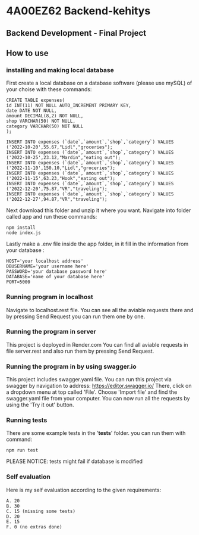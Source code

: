 # 4A00EZ62 Backend-kehitys

## Backend Development - Final Project

## How to use

### installing and making local database

First create a local database on a database software (please use mySQL) of your choise with these commands:
```
CREATE TABLE expenses(
id INT(11) NOT NULL AUTO_INCREMENT PRIMARY KEY,
date DATE NOT NULL,
amount DECIMAL(8,2) NOT NULL,
shop VARCHAR(50) NOT NULL,
category VARCHAR(50) NOT NULL
);

INSERT INTO expenses (`date`,`amount`,`shop`,`category`) VALUES ('2022-10-20',55.67,"Lidl","groceries");
INSERT INTO expenses (`date`,`amount`,`shop`,`category`) VALUES ('2022-10-25',23.12,"Mardin","eating out");
INSERT INTO expenses (`date`,`amount`,`shop`,`category`) VALUES ('2022-11-10',150.10,"Lidl","groceries");
INSERT INTO expenses (`date`,`amount`,`shop`,`category`) VALUES ('2022-11-15',63.23,"Hook","eating out");
INSERT INTO expenses (`date`,`amount`,`shop`,`category`) VALUES ('2022-12-20',75.87,"VR","traveling");
INSERT INTO expenses (`date`,`amount`,`shop`,`category`) VALUES ('2022-12-27',94.87,"VR","traveling");
```
Next download this folder and unzip it where you want.
Navigate into folder called app and run these commands:
```
npm install
node index.js
```

Lastly make a .env file inside the app folder, in it fill in the information from your database :
```
HOST='your localhost address'
DBUSERNAME='your username here'
PASSWORD='your database password here'
DATABASE='name of your database here'
PORT=5000
```
### Running program in localhost

Navigate to localhost.rest file. You can see all the aviable requests there and by pressing Send Request you can run them one by one.

### Running the program in server

This project is deployed in Render.com
You can find all aviable requests in file server.rest and also run them by pressing Send Request.

### Running the program in by using swagger.io

This project includes swagger.yaml file.
You can run this project via swagger by navigation to address: https://editor.swagger.io/
There, click on a dropdown menu at top called 'File'.
Choose 'Import file' and find the swagger.yaml file from your computer.
You can now run all the requests by using the 'Try it out' button.

### Running tests

There are some example tests in the '__tests__' folder.
you can run them with command: 
```
npm run test
```
PLEASE NOTICE: tests might fail if database is modified


### Self evaluation
Here is my self evaluation according to the given requirements:
```
A. 20
B. 30
C. 15 (missing some tests)
D. 20
E. 15
F. 0 (no extras done)
```
